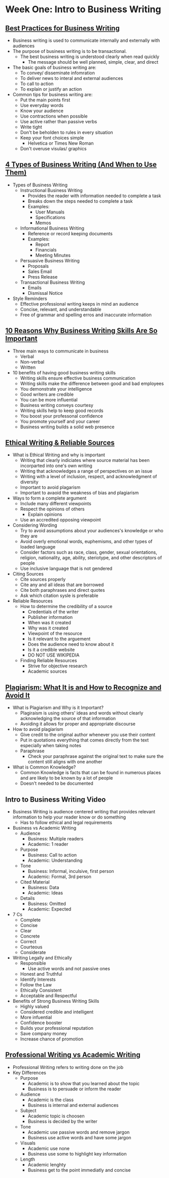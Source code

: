 # Week One: Intro to Business Writing

## [Best Practices for Business Writing](https://www.thoughtco.com/what-is-business-writing-1689188)
- Business writing is used to communicate internally and externally with audiences
- The purpose of business writing is to be transactional.
    - The best business writing is understood clearly when read quickly
        - The message should be well planned, simple, clear, and direct
- The basic goals of business writing are:
    - To convey/ disseminate infomration
    - To deliver news to interal and external audiences
    - To call to action
    - To explain or justify an action
- Common tips for business writing are:
    - Put the main points first
    - Use everyday words
    - Know your audience
    - Use contractions when possible
    - Use active rather than passive verbs
    - Write tight
    - Don't be beholden to rules in every situation
    - Keep your font choices simple
        - Helvetica or Times New Roman
    - Don't overuse visulas/ graphics
    
## [4 Types of Business Writing (And When to Use Them)](https://www.instructionalsolutions.com/blog/types-business-writing)
- Types of Business Writing
    - Instructional Business Writing
        - Provides the reader with information needed to complete a task
        - Breaks down the steps needed to complete a task
        - Examples:
            - User Manuals
            - Specifications
            - Memos
    - Informational Business Writing
        - Reference or record keeping documents
        - Examples:
            - Report
            - Financials
            - Meeting Minutes
    - Persuasive Business Writing
        - Proposals
        - Sales Email
        - Press Release
    - Transactional Business Writing
        - Emails
        - Dismissal Notice
- Style Reminders
    - Effective professional writing keeps in mind an audience
    - Concise, relevant, and understandable
    - Free of grammar and spelling erros and inaccurate information

## [10 Reasons Why Business Writing Skills Are So Important](https://www.businessworld.ie/news/10-Reasons-Why-Business-Writing-Skills-Are-So-Important-569924.html)
- Three main ways to communicate in business
    - Verbal
    - Non-verbal
    - Written
- 10 benefits of having good business writing skills
    - Writing skills ensure effective business communication
    - Writing skills make the difference between good and bad employees
    - You demonstrate your intelligence
    - Good writers are credible
    - You can be more influential
    - Business writing conveys courtesy
    - Writing skills help to keep good records
    - You boost your professonal confidence
    - You promote yourself and your career
    - Business writing builds a solid web presence

## [Ethical Writing & Reliable Sources](https://www.kent.edu/stark/ethical-writing-reliable-sources)
- What is Ethical Writing and why is important
    - Writing that clearly indiciates where source material has been incorparted into one's own writing
    - Writing that acknowledges a range of perspectives on an issue
    - Writing with a level of inclusion, respect, and acknowledgment of diversity
    - Important to avoid plagarism
    - Important to avaoid the weakness of bias and plagiarism
- Ways to form a complete argument
    - Include many different viewpoints
    - Respect the opinions of others
        - Explain opinions
    - Use an accredited opposing viewpoint
- Considering Wording
    - Try to avoid assumptions about your audiences's knowledge or who they are
    - Avoid overly emotional words, euphemisms, and other types of loaded language
    - Consider factors such as race, class, gender, sexual orientations, religion, nationality, age, ability, steriotype, and other descriptors of people
    - Use inclusive language that is not gendered
- Citing Sources
    - Cite sources properly
    - Cite any and all ideas that are borrowed
    - Cite both paraphrases and direct quotes
    - Ask which citation sysle is preferable
- Reliable Resources
    - How to determine the credibility of a source
        - Credentials of the writer
        - Publisher information
        - When was it created
        - Why was it created
        - Viewpoint of the resource
        - Is it relevant to the arguement
        - Does the audience need to know about it
        - Is it a credible website
        - DO NOT USE WIKIPEDIA
    - Finding Reliable Resources
        - Strive for objective research
        - Academic sources
        
## [Plagiarism: What It is and How to Recognize and Avoid It](https://wts.indiana.edu/writing-guides/plagiarism.html)
- What is Plagiarism and Why is it Important?
    - Plagiraism is using others' ideas and words without clearly acknowledging the source of that information
    - Avoiding it allows for proper and appropriate discourse
- How to avoid plagiarism
    - Give credit to the original author whenever you use their content
    - Put in quotations everything that comes directly from the text especially when taking notes
    - Paraphrase
        - Check your paraphrase against the original text to make sure the content still aligns with one another
- What is Common Knowledge?
    - Common Knowledge is facts that can be found in numerous places and are likely to be known by a lot of people
    - Doesn't needed to be documented

## Intro to Business Writing Video
- Business Writing is audience centered writing that provides relevant information to help your reader know or do something
    - Has to follow ethical and legal requirements
- Business vs Academic Writing
    - Audience
        - Business: Multiple readers
        - Academic: 1 reader
    - Purpose
        - Business: Call to action
        - Academic: Understanding
    - Tone
        - Business: Informal, inculsive, first person
        - Academic: Formal, 3rd person
    - Cited Material
        - Business: Data
        - Academic: Ideas
    - Details
        - Business: Omitted
        - Academic: Expected
- 7 Cs
    - Complete
    - Concise
    - Clear
    - Concrete
    - Correct
    - Courteous
    - Considerate
- Writing Legally and Ethically
    - Responsible
        - Use active words and not passive ones
    - Honest and Truthful
    - Identify Interests
    - Follow the Law
    - Ethically Consistent
    - Acceptable and Respectful
- Benefits of Strong Business Writing Skills
    - Highly valued
    - Considered credible and intelligent
    - More infuential
    - Confidence booster
    - Builds your professional reputation
    - Save company money
    - Increase chance of promotion

## [Professional Writing vs Academic Writing](https://youtu.be/s9TML6PGEzY)
- Professional Writing refers to writing done on the job
- Key Differences
    - Purpose
        - Academic is to show that you learned about the topic
        - Business is to persuade or inform the reader
    - Audience
        - Academic is the class
        - Business is internal and external audiences
    - Subject
        - Academic topic is choosen
        - Business is decided by the writer
    - Tone
        - Academic use passive words and remove jargon
        - Business use active words and have some jargon
    - Visuals
        - Academic use none
        - Business use some to highlight key information
    - Length
        - Academic lenghty
        - Business get to the point immediatly and concise
        
        
